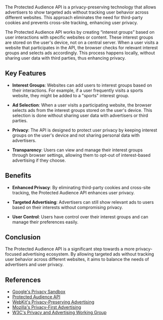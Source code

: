 The Protected Audience API is a privacy-preserving technology that allows advertisers to show targeted ads without tracking user behavior across different websites. This approach eliminates the need for third-party cookies and prevents cross-site tracking, enhancing user privacy.

The Protected Audience API works by creating “interest groups” based on user interactions with specific websites or content. These interest groups are stored on the user's device, not on a central server. When a user visits a website that participates in the API, the browser checks for relevant interest groups and selects ads accordingly. This process happens locally, without sharing user data with third parties, thus enhancing privacy.

## Key Features
- **Interest Groups**: Websites can add users to interest groups based on their interactions. For example, if a user frequently visits a sports website, they might be added to a "sports" interest group.

- **Ad Selection**: When a user visits a participating website, the browser selects ads from the interest groups stored on the user's device. This selection is done without sharing user data with advertisers or third parties.

- **Privacy**: The API is designed to protect user privacy by keeping interest groups on the user's device and not sharing personal data with advertisers.

- **Transparency**: Users can view and manage their interest groups through browser settings, allowing them to opt-out of interest-based advertising if they choose.

## Benefits
- **Enhanced Privacy**: By eliminating third-party cookies and cross-site tracking, the Protected Audience API enhances user privacy.

- **Targeted Advertising**: Advertisers can still show relevant ads to users based on their interests without compromising privacy.

- **User Control**: Users have control over their interest groups and can manage their preferences easily.

## Conclusion
The Protected Audience API is a significant step towards a more privacy-focused advertising ecosystem. By allowing targeted ads without tracking user behavior across different websites, it aims to balance the needs of advertisers and user privacy.

## References
- [Google's Privacy Sandbox](https://privacysandbox.com/)
- [Protected Audience API](https://developer.chrome.com/docs/privacy-sandbox/protected-audience/)
- [WebKit's Privacy-Preserving Advertising](https://webkit.org/blog/12345/privacy-preserving-advertising/)
- [Mozilla's Privacy-First Advertising](https://www.mozilla.org/en-US/privacy/advertising/)
- [W3C's Privacy and Advertising Working Group](https://www.w3.org/groups/wg/paw/)